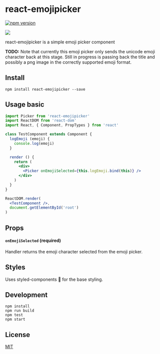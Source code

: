 # react-emojipicker

[![npm version](https://badge.fury.io/js/react-search.svg)](https://badge.fury.io/js/react-emojipicker)

![](https://raw.githubusercontent.com/StevenIseki/react-search/master/example/screenshot.gif)

react-emojipicker is a simple emoji picker component

**TODO:**
Note that currently this emoji picker only sends the unicode emoji character back at this stage. Still in progress is passing back the title and possibly a png image in the correctly supported emoji format.

## Install

`npm install react-emojipicker --save`

## Usage basic


```jsx
import Picker from 'react-emojipicker'
import ReactDOM from 'react-dom'
import React, { Component, PropTypes } from 'react'

class TestComponent extends Component {
  logEmoji (emoji) {
    console.log(emoji)
  }

  render () {
    return (
      <div>
        <Picker onEmojiSelected={this.logEmoji.bind(this)} />
      </div>
    )
  }
}

ReactDOM.render(
  <TestComponent />,
  document.getElementById('root')
)
```

## Props

#### `onEmojiSelected` (required)
Handler returns the emoji character selected from the emoji picker.

## Styles
Uses styled-components 💅 for the base styling.

## Development

    npm install
    npm run build
    npm test
    npm start

## License

[MIT](http://isekivacenz.mit-license.org/)
